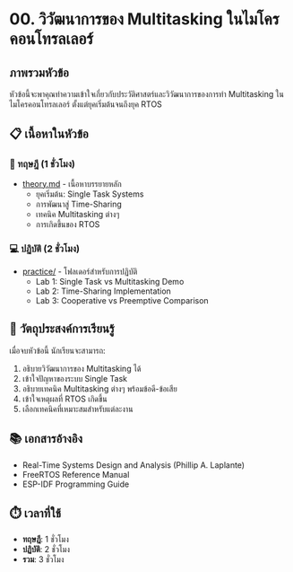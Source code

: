 # 00. วิวัฒนาการของ Multitasking ในไมโครคอนโทรลเลอร์

## ภาพรวมหัวข้อ

หัวข้อนี้จะพาคุณทำความเข้าใจเกี่ยวกับประวัติศาสตร์และวิวัฒนาการของการทำ Multitasking ในไมโครคอนโทรลเลอร์ ตั้งแต่ยุคเริ่มต้นจนถึงยุค RTOS

## 📋 เนื้อหาในหัวข้อ

### 📖 ทฤษฎี (1 ชั่วโมง)
- [theory.md](theory.md) - เนื้อหาบรรยายหลัก
  - ยุคเริ่มต้น: Single Task Systems
  - การพัฒนาสู่ Time-Sharing
  - เทคนิค Multitasking ต่างๆ
  - การเกิดขึ้นของ RTOS

### 💻 ปฏิบัติ (2 ชั่วโมง)
- [practice/](practice/) - โฟลเดอร์สำหรับการปฏิบัติ
  - Lab 1: Single Task vs Multitasking Demo
  - Lab 2: Time-Sharing Implementation
  - Lab 3: Cooperative vs Preemptive Comparison

## 🎯 วัตถุประสงค์การเรียนรู้

เมื่อจบหัวข้อนี้ นักเรียนจะสามารถ:
1. อธิบายวิวัฒนาการของ Multitasking ได้
2. เข้าใจปัญหาของระบบ Single Task
3. อธิบายเทคนิค Multitasking ต่างๆ พร้อมข้อดี-ข้อเสีย
4. เข้าใจเหตุผลที่ RTOS เกิดขึ้น
5. เลือกเทคนิคที่เหมาะสมสำหรับแต่ละงาน

## 📚 เอกสารอ้างอิง
- Real-Time Systems Design and Analysis (Phillip A. Laplante)
- FreeRTOS Reference Manual
- ESP-IDF Programming Guide

## ⏱️ เวลาที่ใช้
- **ทฤษฎี**: 1 ชั่วโมง
- **ปฏิบัติ**: 2 ชั่วโมง
- **รวม**: 3 ชั่วโมง
